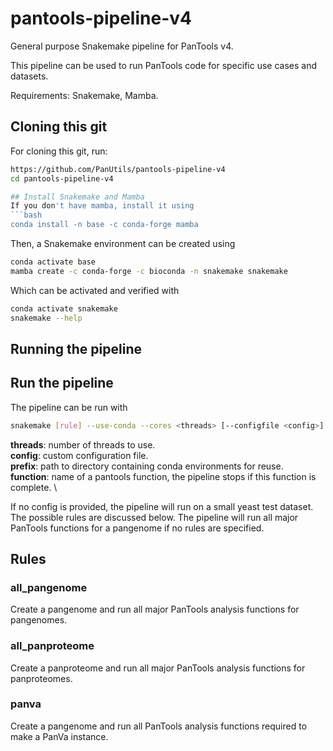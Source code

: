 # pantools-pipeline-v4
General purpose Snakemake pipeline for PanTools v4.

This pipeline can be used to run PanTools code for specific use cases and datasets.

Requirements: Snakemake, Mamba.

## Cloning this git
For cloning this git, run:
```bash
https://github.com/PanUtils/pantools-pipeline-v4
cd pantools-pipeline-v4

## Install Snakemake and Mamba
If you don't have mamba, install it using
```bash
conda install -n base -c conda-forge mamba
```

Then, a Snakemake environment can be created using
```bash
conda activate base
mamba create -c conda-forge -c bioconda -n snakemake snakemake
```

Which can be activated and verified with
```bash
conda activate snakemake
snakemake --help
```

## Running the pipeline
## Run the pipeline
The pipeline can be run with

```bash
snakemake [rule] --use-conda --cores <threads> [--configfile <config>] [--conda-prefix <prefix>] [-U <function>]
```

**threads**: number of threads to use. \
**config**: custom configuration file. \
**prefix**: path to directory containing conda environments for reuse. \
**function**: name of a pantools function, the pipeline stops if this function is complete. \

If no config is provided, the pipeline will run on a small yeast test dataset.
The possible rules are discussed below. The pipeline will run all major PanTools functions 
for a pangenome if no rules are specified.

## Rules
### all_pangenome
Create a pangenome and run all major PanTools analysis functions for pangenomes.

### all_panproteome
Create a panproteome and run all major PanTools analysis functions for panproteomes.

### panva
Create a pangenome and run all PanTools analysis functions required to make a PanVa instance.
